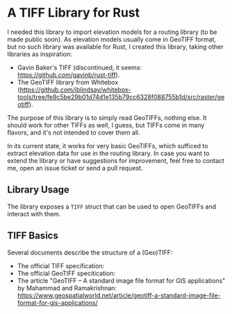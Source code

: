 A TIFF Library for Rust
=======================

I needed this library to import elevation models for a routing library (to be made public soon). As elevation models usually come in GeoTIFF format, but no such library was available for Rust, I created this library, taking other libraries as inspiration:

* Gavin Baker's TIFF (discontinued, it seems: https://github.com/gavinb/rust-tiff).
* The GeoTIFF library from Whitebox (https://github.com/jblindsay/whitebox-tools/tree/fe9c5be29b01d74d1e135b79cc6328f088755b1d/src/raster/geotiff).

The purpose of this library is to simply read GeoTIFFs, nothing else. It should work for other TIFFs as well, I guess, but TIFFs come in many flavors, and it's not intended to cover them all.

In its current state, it works for very basic GeoTIFFs, which sufficed to extract elevation data for use in the routing library. In case you want to extend the library or have suggestions for improvement, feel free to contact me, open an issue ticket or send a pull request.



Library Usage
-------------

The library exposes a `TIFF` struct that can be used to open GeoTIFFs and interact with them.



## TIFF Basics

Several documents describe the structure of a (Geo)TIFF:

* The official TIFF specification:
* The official GeoTIFF specitication: 
* The article "GeoTIFF – A standard image file format for GIS applications" by Mahammad and Ramakrishnan: https://www.geospatialworld.net/article/geotiff-a-standard-image-file-format-for-gis-applications/